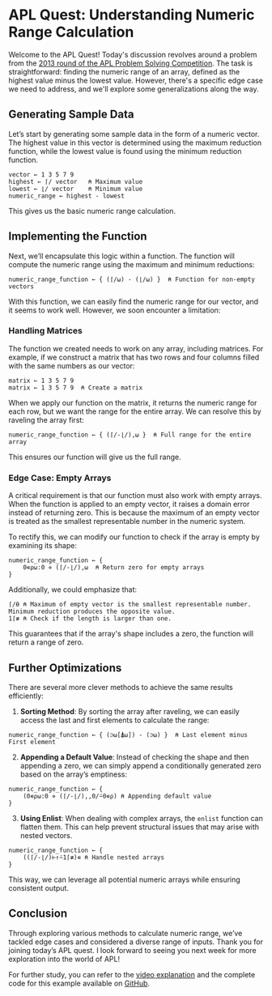 
# APL Quest: Understanding Numeric Range Calculation

Welcome to the APL Quest! Today's discussion revolves around a problem from the [2013 round of the APL Problem Solving Competition](https://problems.tryapl.org/psets/2013.html?goto=P6_Home_On_The_Range). The task is straightforward: finding the numeric range of an array, defined as the highest value minus the lowest value. However, there's a specific edge case we need to address, and we'll explore some generalizations along the way.

## Generating Sample Data

Let’s start by generating some sample data in the form of a numeric vector. The highest value in this vector is determined using the maximum reduction function, while the lowest value is found using the minimum reduction function.

```apl
vector ← 1 3 5 7 9
highest ← ⌈/ vector   ⍝ Maximum value
lowest ← ⌊/ vector    ⍝ Minimum value
numeric_range ← highest - lowest
```

This gives us the basic numeric range calculation.

## Implementing the Function

Next, we’ll encapsulate this logic within a function. The function will compute the numeric range using the maximum and minimum reductions:

```apl
numeric_range_function ← { (⌈/⍵) - (⌊/⍵) }  ⍝ Function for non-empty vectors
```

With this function, we can easily find the numeric range for our vector, and it seems to work well. However, we soon encounter a limitation:

### Handling Matrices

The function we created needs to work on any array, including matrices. For example, if we construct a matrix that has two rows and four columns filled with the same numbers as our vector:

```apl
matrix ← 1 3 5 7 9
matrix ← 1 3 5 7 9  ⍝ Create a matrix
```

When we apply our function on the matrix, it returns the numeric range for each row, but we want the range for the entire array. We can resolve this by raveling the array first:

```apl
numeric_range_function ← { (⌈/-⌊/),⍵ }  ⍝ Full range for the entire array
```

This ensures our function will give us the full range.

### Edge Case: Empty Arrays

A critical requirement is that our function must also work with empty arrays. When the function is applied to an empty vector, it raises a domain error instead of returning zero. This is because the maximum of an empty vector is treated as the smallest representable number in the numeric system.

To rectify this, we can modify our function to check if the array is empty by examining its shape:

```apl
numeric_range_function ← {
    0∊⍴⍵:0 ⋄ (⌈/-⌊/),⍵  ⍝ Return zero for empty arrays
}
```

Additionally, we could emphasize that:

```apl
⌈/⍬ ⍝ Maximum of empty vector is the smallest representable number. Minimum reduction produces the opposite value.
1⌈≢ ⍝ Check if the length is larger than one. 
```

This guarantees that if the array's shape includes a zero, the function will return a range of zero.

## Further Optimizations

There are several more clever methods to achieve the same results efficiently:

1. **Sorting Method**: By sorting the array after raveling, we can easily access the last and first elements to calculate the range:

```apl
numeric_range_function ← { (⊃⍵[⍋⍵]) - (⊃⍵) }  ⍝ Last element minus First element
```

2. **Appending a Default Value**: Instead of checking the shape and then appending a zero, we can simply append a conditionally generated zero based on the array’s emptiness:

```apl
numeric_range_function ← {
    (0∊⍴⍵:0 ⋄ (⌈/-⌊/),,0/⍨0∊⍴) ⍝ Appending default value
}
```

3. **Using Enlist**: When dealing with complex arrays, the `enlist` function can flatten them. This can help prevent structural issues that may arise with nested vectors.

```apl
numeric_range_function ← {
    ((⌈/-⌊/)⊢↑⍨1⌈≢)∊ ⍝ Handle nested arrays
}
```

This way, we can leverage all potential numeric arrays while ensuring consistent output.

## Conclusion

Through exploring various methods to calculate numeric range, we’ve tackled edge cases and considered a diverse range of inputs. Thank you for joining today’s APL quest. I look forward to seeing you next week for more exploration into the world of APL!

For further study, you can refer to the [video explanation](https://youtu.be/36HlHsEjUIQ) and the complete code for this example available on [GitHub](https://github.com/abrudz/apl_quest/blob/main/2013/6.apl).
